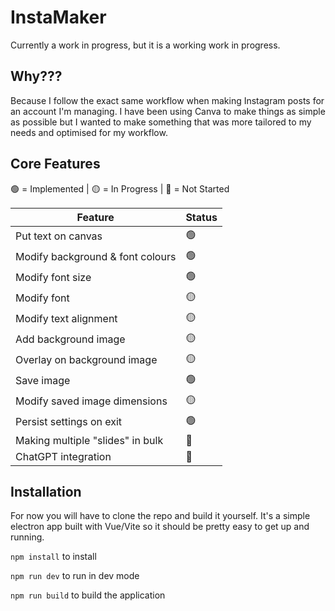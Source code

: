 # InstaMaker

Currently a work in progress, but it is a working work in progress.

## Why???

Because I follow the exact same workflow when making Instagram posts for an account I'm managing. I have been using Canva to make things as simple as possible but I wanted to make something that was more tailored to my needs and optimised for my workflow.
## Core Features
🟢 = Implemented | 🟡 = In Progress | 🔴 = Not Started

| Feature | Status |
| --- | --- |
| Put text on canvas | 🟢 |
| Modify background & font colours | 🟢 |
| Modify font size | 🟢 |
| Modify font | 🟡 |
| Modify text alignment | 🟡 |
| Add background image | 🟡 |
| Overlay on background image | 🟡 |
| Save image | 🟢 |
| Modify saved image dimensions | 🟡 |
| Persist settings on exit | 🟢 |
| Making multiple "slides" in bulk | 🔴 |
| ChatGPT integration | 🔴 |

## Installation

For now you will have to clone the repo and build it yourself. It's a simple electron app built with Vue/Vite so it should be pretty easy to get up and running.

```npm install``` to install

```npm run dev``` to run in dev mode

```npm run build``` to build the application
